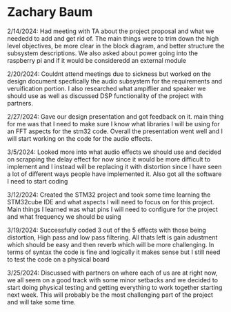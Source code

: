 # Zachary Baum
2/14/2024: Had meeting with TA about the project proposal and what we neededd to add and get rid of. The main things were to trim down the high level objectives, be more clear in the block diagram, and better structure the subsystem descriptions. We also asked about power going into the raspberry pi and if it would be consideredd an external module

2/20/2024: Couldnt attend meetings due to sickness but worked on the design document specfically the audio subsystem for the requirements and veruification portion. I also researched what ampiflier and speaker we should use as well as discussed DSP functionality of the project with partners.

2/27/2024: Gave our design presentation and got feedback on it. main thing for me was that I need to make sure I know what libraries I will be using for an FFT aspects for the stm32 code. Overall the presentation went well and I will start working on the code for the audio effects. 

3/5/2024: Looked more into what audio effects we should use and decided on scrapping the delay effect for now since it would be more difficult to implement and I instead will be replacing it with distortion since I have seen a lot of different ways people have implemented it. Also got all the software I need to start coding

3/12/2024: Created the STM32 project and took some time learning the STM32cube IDE and what aspects I will need to focus on for this project. Main things I learned was what pins I will need to configure for the project and what frequency we should be using

3/19/2024: Successfully coded 3 out of the 5 effects with those being distortion, High pass and low pass filtering. All thats left is gain adustment which should be easy and then reverb which will be more challenging. In terms of syntax the code is fine and logically it makes sense but I still need to test the code on a physical board

3/25/2024: Discussed with partners on where each of us are at right now, we all seem on a good track with some minor setbacks and we decided to start doing physical testing and getting everything to work together starting next week. This will probably be the most challenging part of the project and will take some time.